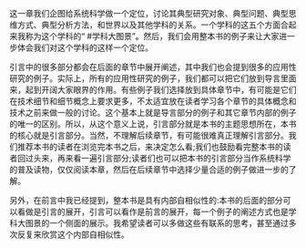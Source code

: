 这一章我们企图给系统科学做一个定位，讨论其典型研究对象、典型问题、典型思维方式、典型分析方法，和世界以及其他学科的关系。一个学科的这五个方面合起来我称为这个学科的“ #学科大图景”。然后，我们会用整本书的例子来让大家进一步体会我们对这个学科的这样一个定位。

引言中的很多部分都会在后面的章节中展开阐述，其中我们也会提到很多的应用性研究的例子。实际上，所有的应用性研究的例子，我们都可以把它们放到导言里面来，起到开阔大家眼界的作用。有些例子我们选择放到具体章节中，有可能是它们在技术细节和细节概念上要求更多，不太适宜放在读者学习各个章节的具体概念和技术之前来做一般的讨论。这个基本上就是导言部分的例子和其它章节内部的例子的唯一的区别。所以，从这个意义上说，引言部分就是本书的主题思想所在，本书的核心就是引言部分。当然，不理解后续章节，有可能很难真正理解引言部分。我们推荐本书的读者在浏览完本书之后，来决定怎么看;我们也鼓励看完整本书的读者回过头来，再来看一遍引言部分;读者们也可以把本书的引言部分当作系统科学的普及读物，仅仅阅读本章，然后在后续章节中选择少量合适的例子做进一步的了解。

另外，在前言中我已经提到，整本书是具有内部自相似性的:本书的后面的部分可以看做是引言的展开，引言可以看作是前言的展开，每一个例子的阐述方式也是学科大图景的一个侧面的展示。我希望读者可以多做这些有联系的思考，甚至通过多次反复来欣赏这个内部自相似性。